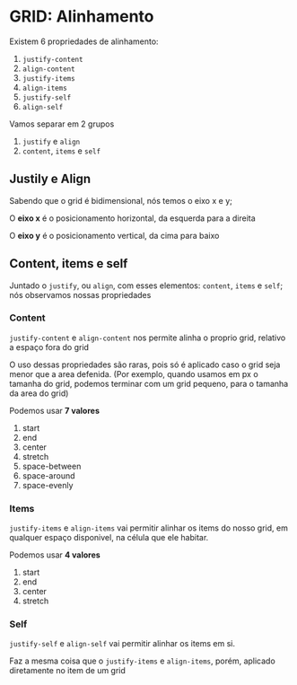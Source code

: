 # GRID: Alinhamento

Existem 6 propriedades de alinhamento:
1. `justify-content`
2. `align-content`
3. `justify-items`
4. `align-items`
5. `justify-self`
6. `align-self`

Vamos separar em 2 grupos
1. `justify` e `align`
2. `content`, `items` e `self`


## Justily e Align

Sabendo que o grid é bidimensional, nós  temos o eixo x e y;

O **eixo x** é o posicionamento horizontal, da esquerda para a direita 

O **eixo y** é o posicionamento vertical, da cima para baixo

## Content, items e self

Juntado o `justify`, ou `align`, com esses elementos: `content`, `items` e `self`; nós observamos nossas propriedades


### Content

`justify-content` e `align-content` nos permite alinha o proprio grid, relativo a espaço fora do grid

O uso dessas propriedades são raras, pois só é aplicado caso o grid seja  menor que a area defenida.
(Por exemplo, quando usamos em px o tamanha do grid, podemos terminar com um grid pequeno, para o 
tamanha da area do grid)


Podemos usar **7 valores**

1. start
2. end
3. center
4. stretch
5. space-between
6. space-around
7. space-evenly


### Items

`justify-items` e `align-items` vai permitir alinhar os items do nosso grid, em qualquer espaço
disponivel, na célula que ele habitar.

Podemos usar **4 valores**

1. start
2. end
3. center
4. stretch

### Self

`justify-self` e `align-self` vai permitir alinhar os items em si.

Faz a mesma coisa que o `justify-items` e `align-items`, porém, aplicado diretamente no item  de um grid


